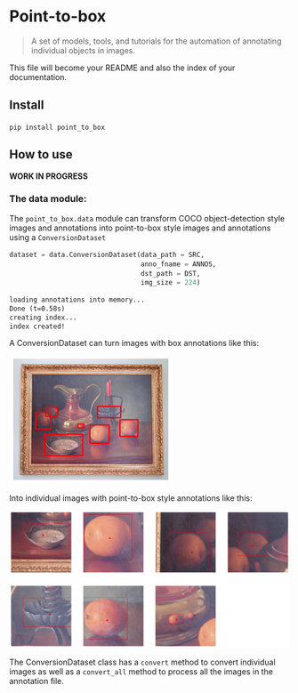 # Point-to-box
> A set of models, tools, and tutorials for the automation of annotating individual objects in images.


This file will become your README and also the index of your documentation.

## Install

`pip install point_to_box`

## How to use

**WORK IN PROGRESS**

### The data module:

The `point_to_box.data` module can transform COCO object-detection style images and annotations into point-to-box style images and annotations using a `ConversionDataset`

```python
dataset = data.ConversionDataset(data_path = SRC, 
                                 anno_fname = ANNOS,
                                 dst_path = DST,
                                 img_size = 224)
```

    loading annotations into memory...
    Done (t=0.58s)
    creating index...
    index created!


A ConversionDataset can turn images with box annotations like this:


![png](docs/images/output_7_0.png)


Into individual images with point-to-box style annotations like this:


![png](docs/images/output_9_0.png)


The ConversionDataset class has a `convert` method to convert individual images as well as a `convert_all` method to process all the images in the annotation file.
